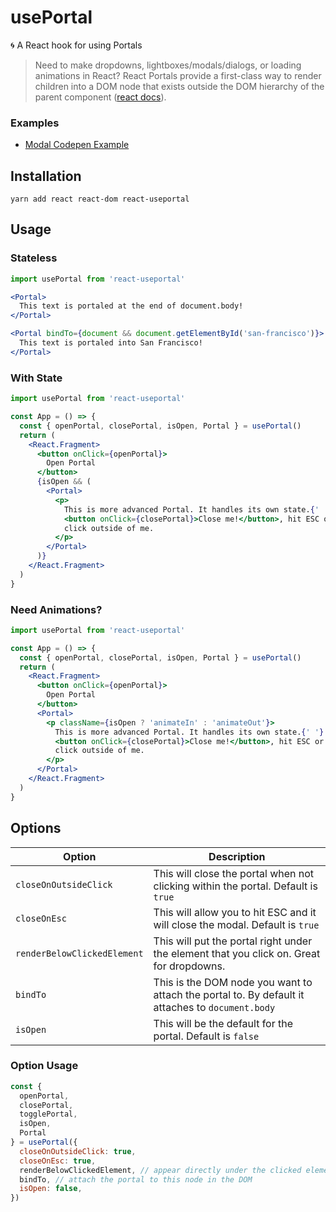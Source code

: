 # usePortal
🌀 A React hook for using Portals

> Need to make dropdowns, lightboxes/modals/dialogs, or loading animations in React? React Portals provide a first-class way to render children into a DOM node that exists outside the DOM hierarchy of the parent component ([react docs](https://reactjs.org/docs/portals.html)).


### Examples
- [Modal Codepen Example](https://codepen.io/alex-cory/pen/zeJxOo?editors=0010)


Installation
------------

```shell
yarn add react react-dom react-useportal
```

Usage
-----

### Stateless
```jsx 
import usePortal from 'react-useportal'

<Portal>
  This text is portaled at the end of document.body!
</Portal>

<Portal bindTo={document && document.getElementById('san-francisco')}>
  This text is portaled into San Francisco!
</Portal>
```

### With State



```jsx 
import usePortal from 'react-useportal'

const App = () => {
  const { openPortal, closePortal, isOpen, Portal } = usePortal()
  return (
    <React.Fragment>
      <button onClick={openPortal}>
        Open Portal
      </button>
      {isOpen && (
        <Portal>
          <p>
            This is more advanced Portal. It handles its own state.{' '}
            <button onClick={closePortal}>Close me!</button>, hit ESC or
            click outside of me.
          </p>
        </Portal>
      )}
    </React.Fragment>
  )
}
```
### Need Animations?
```jsx 
import usePortal from 'react-useportal'

const App = () => {
  const { openPortal, closePortal, isOpen, Portal } = usePortal()
  return (
    <React.Fragment>
      <button onClick={openPortal}>
        Open Portal
      </button>
      <Portal>
        <p className={isOpen ? 'animateIn' : 'animateOut'}>
          This is more advanced Portal. It handles its own state.{' '}
          <button onClick={closePortal}>Close me!</button>, hit ESC or
          click outside of me.
        </p>
      </Portal>
    </React.Fragment>
  )
}
```

Options
-----
| Option                | Description                                                                              |
| --------------------- | ---------------------------------------------------------------------------------------- |
| `closeOnOutsideClick` | This will close the portal when not clicking within the portal. Default is `true` |
| `closeOnEsc`   | This will allow you to hit ESC and it will close the modal. Default is `true`    |
| `renderBelowClickedElement` | This will put the portal right under the element that you click on. Great for dropdowns. |
| `bindTo` | This is the DOM node you want to attach the portal to. By default it attaches to `document.body` |
| `isOpen` | This will be the default for the portal. Default is `false` |

### Option Usage
```js
const {
  openPortal,
  closePortal,
  togglePortal,
  isOpen,
  Portal
} = usePortal({
  closeOnOutsideClick: true,
  closeOnEsc: true,
  renderBelowClickedElement, // appear directly under the clicked element/node in the DOM
  bindTo, // attach the portal to this node in the DOM
  isOpen: false,
})
```
